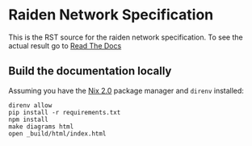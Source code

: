 # Raiden Network Specification

This is the RST source for the raiden network specification. To see the actual result go to [Read The Docs](http://raiden-network-specification.readthedocs.io/en/latest/)

## Build the documentation locally

Assuming you have the [Nix 2.0](https://nixos.org/nix/) package manager
and `direnv` installed:

```
direnv allow
pip install -r requirements.txt
npm install
make diagrams html
open _build/html/index.html
```
